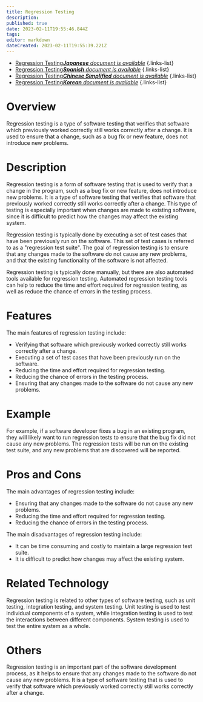 ```yaml
---
title: Regression Testing
description: 
published: true
date: 2023-02-11T19:55:46.844Z
tags: 
editor: markdown
dateCreated: 2023-02-11T19:55:39.221Z
---
```


- [Regression Testing***Japanese** document is available*](/ja/Knowledge-base/Dictionary/regression-testing)
{.links-list}
- [Regression Testing***Spanish** document is available*](/es/Knowledge-base/Dictionary/regression-testing)
{.links-list}
- [Regression Testing***Chinese Simplified** document is available*](/zh/Knowledge-base/Dictionary/regression-testing)
{.links-list}
- [Regression Testing***Korean** document is available*](/ko/Knowledge-base/Dictionary/regression-testing)
{.links-list}


# Overview
Regression testing is a type of software testing that verifies that software which previously worked correctly still works correctly after a change. It is used to ensure that a change, such as a bug fix or new feature, does not introduce new problems.

# Description
Regression testing is a form of software testing that is used to verify that a change in the program, such as a bug fix or new feature, does not introduce new problems. It is a type of software testing that verifies that software that previously worked correctly still works correctly after a change. This type of testing is especially important when changes are made to existing software, since it is difficult to predict how the changes may affect the existing system.

Regression testing is typically done by executing a set of test cases that have been previously run on the software. This set of test cases is referred to as a "regression test suite". The goal of regression testing is to ensure that any changes made to the software do not cause any new problems, and that the existing functionality of the software is not affected.

Regression testing is typically done manually, but there are also automated tools available for regression testing. Automated regression testing tools can help to reduce the time and effort required for regression testing, as well as reduce the chance of errors in the testing process.

# Features
The main features of regression testing include:

- Verifying that software which previously worked correctly still works correctly after a change.
- Executing a set of test cases that have been previously run on the software.
- Reducing the time and effort required for regression testing.
- Reducing the chance of errors in the testing process.
- Ensuring that any changes made to the software do not cause any new problems.

# Example
For example, if a software developer fixes a bug in an existing program, they will likely want to run regression tests to ensure that the bug fix did not cause any new problems. The regression tests will be run on the existing test suite, and any new problems that are discovered will be reported.

# Pros and Cons
The main advantages of regression testing include:

- Ensuring that any changes made to the software do not cause any new problems.
- Reducing the time and effort required for regression testing.
- Reducing the chance of errors in the testing process.

The main disadvantages of regression testing include:

- It can be time consuming and costly to maintain a large regression test suite.
- It is difficult to predict how changes may affect the existing system.

# Related Technology
Regression testing is related to other types of software testing, such as unit testing, integration testing, and system testing. Unit testing is used to test individual components of a system, while integration testing is used to test the interactions between different components. System testing is used to test the entire system as a whole.

# Others
Regression testing is an important part of the software development process, as it helps to ensure that any changes made to the software do not cause any new problems. It is a type of software testing that is used to verify that software which previously worked correctly still works correctly after a change.